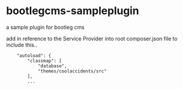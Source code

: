 # bootlegcms-sampleplugin
a sample plugin for bootleg cms

add in reference to the Service Provider into root composer.json file to include this..

```
    "autoload": {
        "classmap": [
            "database",
            "themes/coolaccidents/src"
        ],
        ...
```